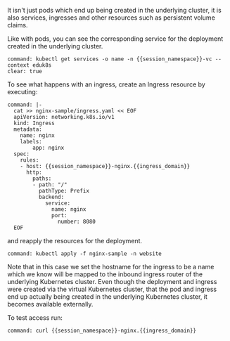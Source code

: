 It isn't just pods which end up being created in the underlying cluster, it is
also services, ingresses and other resources such as persistent volume claims.

Like with pods, you can see the corresponding service for the deployment
created in the underlying cluster.

```terminal:execute
command: kubectl get services -o name -n {{session_namespace}}-vc --context eduk8s
clear: true
```

To see what happens with an ingress, create an Ingress resource by executing:

```terminal:execute
command: |-
  cat >> nginx-sample/ingress.yaml << EOF
  apiVersion: networking.k8s.io/v1
  kind: Ingress
  metadata:
    name: nginx
    labels:
        app: nginx
  spec:
    rules:
    - host: {{session_namespace}}-nginx.{{ingress_domain}}
      http:
        paths:
        - path: "/"
          pathType: Prefix
          backend:
            service:
              name: nginx
              port:
                number: 8080
  EOF
```

and reapply the resources for the deployment.

```terminal:execute
command: kubectl apply -f nginx-sample -n website
```

Note that in this case we set the hostname for the ingress to be a name
which we know will be mapped to the inbound ingress router of the underlying
Kubernetes cluster. Even though the deployment and ingress were created via
the virtual Kubernetes cluster, that the pod and ingress end up actually
being created in the underlying Kubernetes cluster, it becomes available
externally.

To test access run:

```terminal:execute
command: curl {{session_namespace}}-nginx.{{ingress_domain}}
```

